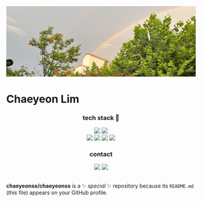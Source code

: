<!--img src="https://capsule-render.vercel.app/api?type=waving&color=22c1c3&height=150&section=header" /-->
<img src="/output_145294088.jpg">

# Chaeyeon Lim

<div align="center">
  <h3>tech stack 🔭</h3>
  <img src="https://img.shields.io/badge/Python-4B8BBE?style=flat-square&logo=Python&logoColor=white" /> 
  <img src="https://img.shields.io/badge/C language-4B8BBE?style=flat-square&logo=C&logoColor=white" /> <br>
  <img src="https://img.shields.io/badge/Ruby on rails-cc0000?style=flat-square&logo=Rubyonrails&logoColor=white" /> 
  <img src="https://img.shields.io/badge/HTML-f06529?style=flat-square&logo=HTML5&logoColor=white" /> 
  <img src="https://img.shields.io/badge/JavaScript-f0db4f?style=flat-square&logo=Javascript&logoColor=white" /> 
  <img src="https://img.shields.io/badge/CSS-2965f1?style=flat-square&logo=CSS3&logoColor=white" /> 
</div>

<div align="center">
  <h3>contact</h3>
  <img src="https://img.shields.io/badge/Just%20Blog-19ce60?style=flat-square&logo=Naver&logoColor=white&link=https://blog.naver.com/vege-kite" />
  <img src="https://img.shields.io/badge/Github-24292f?style=flat-square&logo=Github&logoColor=white&link=https://github.com/chaeyeonss" />
</div>
<br>
  
**chaeyeonss/chaeyeonss** is a ✨ _special_ ✨ repository because its `README.md` (this file) appears on your GitHub profile.

<!-- Here are some ideas to get you started:

- 🔭 I’m currently working on ...
- 🌱 I’m currently learning ...
- 👯 I’m looking to collaborate on ...
- 🤔 I’m looking for help with ...
- 💬 Ask me about ...
- 📫 How to reach me: ...
- 😄 Pronouns: ...
- ⚡ Fun fact: ... -->

<!--img src="https://capsule-render.vercel.app/api?type=waving&color=fdbb2d&text=copyright@chaeyeon&fontSize=10&height=150&section=footer" /-->
